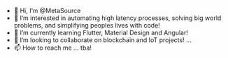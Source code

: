 - 👋 Hi, I’m @MetaSource
- 👀 I’m interested in automating high latency processes, solving big world problems, and simplifying peoples lives with code!
- 🌱 I’m currently learning Flutter, Material Design and Angular! 
- 💞️ I’m looking to collaborate on blockchain and IoT projects!  ...
- 📫 How to reach me ... tba!

<!---
MetaSource/MetaSource is a ✨ special ✨ repository because its `README.md` (this file) appears on your GitHub profile.
You can click the Preview link to take a look at your changes.
--->
